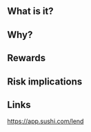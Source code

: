 ## What is it?


## Why?



## Rewards



## Risk implications




## Links

https://app.sushi.com/lend